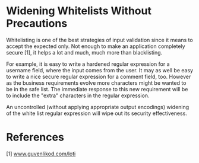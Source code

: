 # Widening Whitelists Without Precautions

Whitelisting is one of the best strategies of input validation since it means to accept the expected only. Not enough to make an application completely secure [1], it helps a lot and much, much more than blacklisting.

For example, it is easy to write a hardened regular expression for a username field, where the input comes from the user. It may as well be easy to write a nice secure regular expression for a comment field, too. However as the business requirements evolve more characters might be wanted to be in the safe list. The immediate response to this new requirement will be to include the "extra" characters in the regular expression. 

An uncontrolled (without applying appropriate output encodings) widening of the white list regular expression will wipe out its security effectiveness.

# References

[1] www.guvenlikod.com/loti
